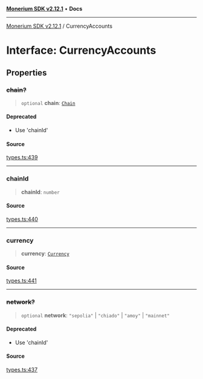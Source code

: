 [**Monerium SDK v2.12.1**](../README.md) • **Docs**

---

[Monerium SDK v2.12.1](../README.md) / CurrencyAccounts

# Interface: CurrencyAccounts

## Properties

### ~~chain?~~

> `optional` **chain**: [`Chain`](../type-aliases/Chain.md)

#### Deprecated

- Use 'chainId'

#### Source

[types.ts:439](https://github.com/monerium/js-monorepo/blob/5fda91f95d4a7935be7ec580e05eb73520a9a0dd/packages/sdk/src/types.ts#L439)

---

### chainId

> **chainId**: `number`

#### Source

[types.ts:440](https://github.com/monerium/js-monorepo/blob/5fda91f95d4a7935be7ec580e05eb73520a9a0dd/packages/sdk/src/types.ts#L440)

---

### currency

> **currency**: [`Currency`](../enumerations/Currency.md)

#### Source

[types.ts:441](https://github.com/monerium/js-monorepo/blob/5fda91f95d4a7935be7ec580e05eb73520a9a0dd/packages/sdk/src/types.ts#L441)

---

### ~~network?~~

> `optional` **network**: `"sepolia"` \| `"chiado"` \| `"amoy"` \| `"mainnet"`

#### Deprecated

- Use 'chainId'

#### Source

[types.ts:437](https://github.com/monerium/js-monorepo/blob/5fda91f95d4a7935be7ec580e05eb73520a9a0dd/packages/sdk/src/types.ts#L437)
